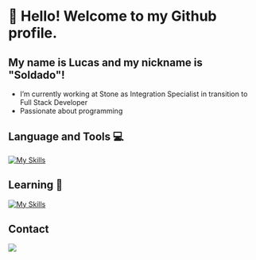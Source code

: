# 👋 Hello! Welcome to my Github profile.
## My name is Lucas and my nickname is "Soldado"!

- I’m currently working at Stone as Integration Specialist in transition to Full Stack Developer
- Passionate about programming
    
## Language and Tools 💻
[![My Skills](https://skillicons.dev/icons?i=js,html,css,mongodb,ts,node)](https://skillicons.dev)

## Learning 🌱
[![My Skills](https://skillicons.dev/icons?i=prisma,docker)](https://skillicons.dev)

## Contact
<a href="https://www.linkedin.com/in/lucas-mavila/" target="_blank"><img loading="lazy" src="https://img.shields.io/badge/-LinkedIn-%230077B5?style=for-the-badge&logo=linkedin&logoColor=white" target="_blank"></a>   
